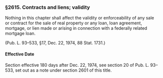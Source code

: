### §2615. Contracts and liens; validity ###

Nothing in this chapter shall affect the validity or enforceability of any sale or contract for the sale of real property or any loan, loan agreement, mortgage, or lien made or arising in connection with a federally related mortgage loan.

(Pub. L. 93–533, §17, Dec. 22, 1974, 88 Stat. 1731.)

#### Effective Date ####

Section effective 180 days after Dec. 22, 1974, see section 20 of Pub. L. 93–533, set out as a note under section 2601 of this title.